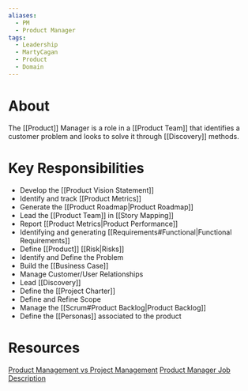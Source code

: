 ```yaml
---
aliases:
  - PM
  - Product Manager
tags:
  - Leadership
  - MartyCagan
  - Product
  - Domain
---
```

# About
The [[Product]] Manager is a role in a [[Product Team]] that identifies a customer problem and looks to solve it through [[Discovery]] methods.
# Key Responsibilities
- Develop the [[Product Vision Statement]]
- Identify and track [[Product Metrics]]
- Generate the [[Product Roadmap|Product Roadmap]]
- Lead the [[Product Team]] in [[Story Mapping]]
- Report [[Product Metrics|Product Performance]]
- Identifying and generating [[Requirements#Functional|Functional Requirements]]
- Define [[Product]] [[Risk|Risks]]
- Identify and Define the Problem
- Build the [[Business Case]]
- Manage Customer/User Relationships
- Lead [[Discovery]]
- Define the [[Project Charter]]
- Define and Refine Scope
- Manage the [[Scrum#Product Backlog|Product Backlog]]
- Define the [[Personas]] associated to the product
# Resources
[Product Management vs Project Management](https://www.svpg.com/product-management-vs-project-management/)
[Product Manager Job Description](https://www.svpg.com/product-manager-job-description/)